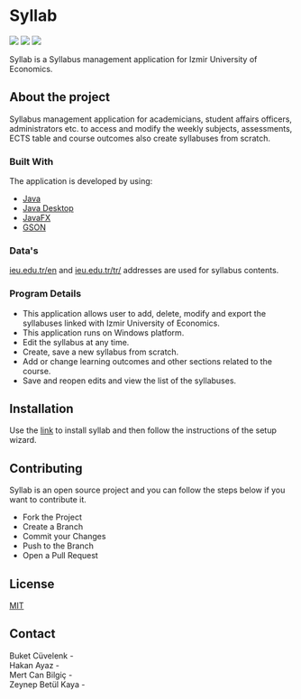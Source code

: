  # Syllab
![](https://img.shields.io/badge/made%20by-group%2013-blue)
![](https://img.shields.io/badge/platform-windows-lightgrey)
![](https://img.shields.io/badge/contributors%20-4-yellow)

Syllab is a Syllabus management application for Izmir University of Economics.

## About the project

Syllabus management application for academicians, student affairs officers, administrators etc. to access and modify the weekly subjects, assessments, ECTS table and course outcomes also create syllabuses from scratch.

### Built With

The application is developed by using:

+ [Java](https://www.java.com/tr/)
+ [Java Desktop](https://docs.oracle.com/javase/9/docs/api/java.desktop-summary.html)
+ [JavaFX](https://openjfx.io/)
+ [GSON](https://sites.google.com/site/gson/Home)

### Data's

[ieu.edu.tr/en](https://www.ieu.edu.tr/en) and [ieu.edu.tr/tr/](https://www.ieu.edu.tr/tr) addresses are used for syllabus contents.

### Program Details

+ This application allows user to add, delete, modify and export the
syllabuses linked with Izmir University of Economics.
+ This application runs on Windows platform.
+ Edit the syllabus at any time.
+ Create, save a new syllabus from scratch.
+ Add or change learning outcomes and other sections related to the course. 
+ Save and reopen edits and view the list of the syllabuses.

## Installation

Use the [link](https://openjfx.io/) to install syllab and then follow the instructions of the setup wizard.

## Contributing

Syllab is an open source project and you can follow the steps below if you want to contribute it.

+ Fork the Project
+ Create a Branch
+ Commit your Changes
+ Push to the Branch
+ Open a Pull Request

## License
[MIT](https://choosealicense.com/licenses/mit/)

## Contact

Buket Cüvelenk -  
Hakan Ayaz -  
Mert Can Bilgiç -  
Zeynep Betül Kaya - 
